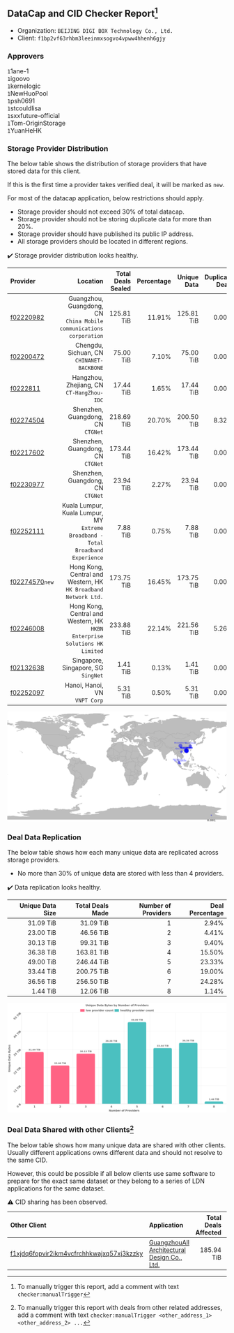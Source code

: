 ## DataCap and CID Checker Report[^1]
 - Organization: `BEIJING DIGI BOX Technology Co., Ltd.`
 - Client: `f1bp2vf63rhbm3leeinmxsogvo4vpww4hhenh6gjy`
### Approvers
`1`1ane-1<br/>`1`igoovo<br/>`1`kernelogic<br/>`1`NewHuoPool<br/>`1`psh0691<br/>`1`stcouldlisa<br/>`1`sxxfuture-official<br/>`1`Tom-OriginStorage<br/>`1`YuanHeHK

### Storage Provider Distribution
The below table shows the distribution of storage providers that have stored data for this client.

If this is the first time a provider takes verified deal, it will be marked as `new`.

For most of the datacap application, below restrictions should apply.
 - Storage provider should not exceed 30% of total datacap.
 - Storage provider should not be storing duplicate data for more than 20%.
 - Storage provider should have published its public IP address.
 - All storage providers should be located in different regions.

✔️ Storage provider distribution looks healthy.

| Provider                                                    |                                                                            Location | Total Deals Sealed | Percentage | Unique Data | Duplicate Deals |
| :---------------------------------------------------------- | ----------------------------------------------------------------------------------: | -----------------: | ---------: | ----------: | --------------: |
| [f02220982](https://filfox.info/en/address/f02220982)       |              Guangzhou, Guangdong, CN<br/>`China Mobile communications corporation` |         125.81 TiB |     11.91% |  125.81 TiB |           0.00% |
| [f02200472](https://filfox.info/en/address/f02200472)       |                                        Chengdu, Sichuan, CN<br/>`CHINANET-BACKBONE` |          75.00 TiB |      7.10% |   75.00 TiB |           0.00% |
| [f0222811](https://filfox.info/en/address/f0222811)         |                                        Hangzhou, Zhejiang, CN<br/>`CT-HangZhou-IDC` |          17.44 TiB |      1.65% |   17.44 TiB |           0.00% |
| [f02274504](https://filfox.info/en/address/f02274504)       |                                                Shenzhen, Guangdong, CN<br/>`CTGNet` |         218.69 TiB |     20.70% |  200.50 TiB |           8.32% |
| [f02217602](https://filfox.info/en/address/f02217602)       |                                                Shenzhen, Guangdong, CN<br/>`CTGNet` |         173.44 TiB |     16.42% |  173.44 TiB |           0.00% |
| [f02230977](https://filfox.info/en/address/f02230977)       |                                                Shenzhen, Guangdong, CN<br/>`CTGNet` |          23.94 TiB |      2.27% |   23.94 TiB |           0.00% |
| [f02252111](https://filfox.info/en/address/f02252111)       | Kuala Lumpur, Kuala Lumpur, MY<br/>`Extreme Broadband - Total Broadband Experience` |           7.88 TiB |      0.75% |    7.88 TiB |           0.00% |
| [f02274570](https://filfox.info/en/address/f02274570)`new`  |                  Hong Kong, Central and Western, HK<br/>`HK Broadband Network Ltd.` |         173.75 TiB |     16.45% |  173.75 TiB |           0.00% |
| [f02246008](https://filfox.info/en/address/f02246008)       |       Hong Kong, Central and Western, HK<br/>`HKBN Enterprise Solutions HK Limited` |         233.88 TiB |     22.14% |  221.56 TiB |           5.26% |
| [f02132638](https://filfox.info/en/address/f02132638)       |                                              Singapore, Singapore, SG<br/>`SingNet` |           1.41 TiB |      0.13% |    1.41 TiB |           0.00% |
| [f02252097](https://filfox.info/en/address/f02252097)       |                                                    Hanoi, Hanoi, VN<br/>`VNPT Corp` |           5.31 TiB |      0.50% |    5.31 TiB |           0.00% |

<img src="https://raw.githubusercontent.com/data-preservation-programs/filplus-checker-assets/main/filecoin-project/filecoin-plus-large-datasets/issues/1418/1691328561150.png"/>

### Deal Data Replication
The below table shows how each many unique data are replicated across storage providers.

- No more than 30% of unique data are stored with less than 4 providers.

✔️ Data replication looks healthy.

| Unique Data Size | Total Deals Made | Number of Providers | Deal Percentage |
| ---------------: | ---------------: | ------------------: | --------------: |
|        31.09 TiB |        31.09 TiB |                   1 |           2.94% |
|        23.00 TiB |        46.56 TiB |                   2 |           4.41% |
|        30.13 TiB |        99.31 TiB |                   3 |           9.40% |
|        36.38 TiB |       163.81 TiB |                   4 |          15.50% |
|        49.00 TiB |       246.44 TiB |                   5 |          23.33% |
|        33.44 TiB |       200.75 TiB |                   6 |          19.00% |
|        36.56 TiB |       256.50 TiB |                   7 |          24.28% |
|         1.44 TiB |        12.06 TiB |                   8 |           1.14% |

<img src="https://raw.githubusercontent.com/data-preservation-programs/filplus-checker-assets/main/filecoin-project/filecoin-plus-large-datasets/issues/1418/1691328561887.png"/>

### Deal Data Shared with other Clients[^3]
The below table shows how many unique data are shared with other clients.
Usually different applications owns different data and should not resolve to the same CID.

However, this could be possible if all below clients use same software to prepare for the exact same dataset or they belong to a series of LDN applications for the same dataset.

⚠️ CID sharing has been observed.

| Other Client                                                                                                          | Application                                                                                                                   | Total Deals Affected | Unique CIDs | Approvers                                                    |
| :-------------------------------------------------------------------------------------------------------------------- | :---------------------------------------------------------------------------------------------------------------------------- | -------------------: | ----------: | :----------------------------------------------------------- |
| [f1xjdq6fopvir2ikm4vcfrchhkwajxq57xj3kzzky](https://filfox.info/en/address/f1xjdq6fopvir2ikm4vcfrchhkwajxq57xj3kzzky) | [GuangzhouAll Architectural Design Co\., Ltd\.](https://github.com/filecoin-project/filecoin-plus-large-datasets/issues/2082) |           185.94 TiB |       1,046 | `1`a1991car<br/>`1`ipollo00<br/>`1`junyaoren<br/>`1`nj-steve |

[^1]: To manually trigger this report, add a comment with text `checker:manualTrigger`

[^2]: Deals from those addresses are combined into this report as they are specified with `checker:manualTrigger`

[^3]: To manually trigger this report with deals from other related addresses, add a comment with text `checker:manualTrigger <other_address_1> <other_address_2> ...`
